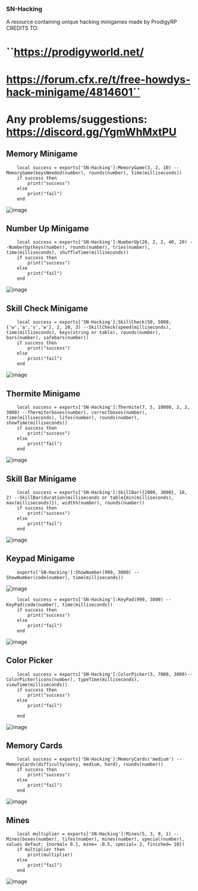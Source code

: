 ### SN-Hacking
A resource containing unique hacking minigames made by ProdigyRP  
CREDITS TO: 
# ``https://prodigyworld.net/
# https://forum.cfx.re/t/free-howdys-hack-minigame/4814601``
# Any problems/suggestions: https://discord.gg/YgmWhMxtPU

## Memory Minigame
```
    local success = exports['SN-Hacking']:MemoryGame(3, 2, 10) --MemoryGame(keysNeeded(number), rounds(number), time(milliseconds))
    if success then
        print("success")
    else
        print("fail")
    end
```
![image](https://github.com/skeletonnetworks/SN-Hacking/assets/54223504/eb4532ed-d6bc-4f22-a633-ac54ad3ef0e3)

## Number Up Minigame
```
    local success = exports['SN-Hacking']:NumberUp(28, 2, 2, 40, 20) --NumberUp(keys(number), rounds(number), tries(number), time(milliseconds), shuffleTime(milliseconds))
    if success then
        print("success")
    else
        print("fail")
    end
```
![image](https://github.com/skeletonnetworks/SN-Hacking/assets/54223504/6a47018d-0602-4cc0-8a10-afa7f7cd90f9)

## Skill Check Minigame

```
    local success = exports['SN-Hacking']:SkillCheck(50, 5000, {'w','a','s','w'}, 2, 20, 3) --SkillCheck(speed(milliseconds), time(milliseconds), keys(string or table), rounds(number), bars(number), safebars(number))
    if success then
        print("success")
    else
        print("fail")
    end
```
![image](https://github.com/skeletonnetworks/SN-Hacking/assets/54223504/dcad4620-5b4e-42bb-8ca0-4e6fd5859721)

## Thermite Minigame

```
    local success = exports['SN-Hacking']:Thermite(7, 5, 10000, 2, 2, 3000) --Thermite(boxes(number), correctboxes(number), time(milliseconds), lifes(number), rounds(number), showTime(milliseconds))
    if success then
        print("success")
    else
        print("fail")
    end
```
![image](https://github.com/skeletonnetworks/SN-Hacking/assets/54223504/7c1060da-bad4-4285-bcdc-1a6664fcc3a6)

## Skill Bar Minigame

```
    local success = exports['SN-Hacking']:SkillBar({2000, 3000}, 10, 2) --SkillBar(duration(milliseconds or table{min(milliseconds), max(milliseconds)}), width%(number), rounds(number))
    if success then
        print("success")
    else
        print("fail")
    end
```
![image](https://github.com/skeletonnetworks/SN-Hacking/assets/54223504/9056f766-f708-4dfa-98c8-1e96ac4a4a94)

## Keypad Minigame

```
    exports['SN-Hacking']:ShowNumber(999, 3000) --ShowNumber(code(number), time(milliseconds))
```
![image](https://github.com/skeletonnetworks/SN-Hacking/assets/54223504/7ab6bf59-2bf2-4ffd-920d-2df0dbb55a52)

```
    local success = exports['SN-Hacking']:KeyPad(999, 3000) --KeyPad(code(number), time(milliseconds))
    if success then
        print("success")
    else
        print("fail")
    end
```
![image](https://github.com/skeletonnetworks/SN-Hacking/assets/54223504/46b2a3c1-864f-4960-b37e-bfbd1b3e3bca)

## Color Picker

```
    local success = exports['SN-Hacking']:ColorPicker(3, 7000, 3000)--ColorPicker(icons(number), typeTime(milliseconds), viewTime(milliseconds))
    if success then
        print("success")
    else
        print("fail")

    end
```
![image](https://github.com/skeletonnetworks/SN-Hacking/assets/54223504/fb5dfa58-3f3e-4651-843d-af5970920e51)

## Memory Cards

```
    local success = exports['SN-Hacking']:MemoryCards('medium') --MemoryCards(difficulty(easy, medium, hard), rounds(number))
    if success then
        print("success")
    else
        print("fail")
    end
```
![image](https://github.com/skeletonnetworks/SN-Hacking/assets/54223504/5395bfb4-3cad-4983-93b1-bd5b20ab207c)

## Mines

```
    local multiplier = exports['SN-Hacking']:Mines(5, 3, 9, 1) --Mines(boxes(number), lifes(number), mines(number), special(number), values defaut: {normal= 0.1, mine= -0.5, special= 2, finished= 10})
    if multiplier then
        print(multiplier)
    else
        print("fail")
    end
```
![image](https://github.com/skeletonnetworks/SN-Hacking/assets/54223504/d180f288-f67a-462c-9957-e143b2555526)
